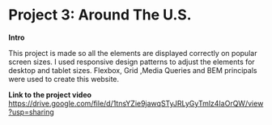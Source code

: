 # Project 3: Around The U.S.
 
  
**Intro**

This project is made so all the elements are displayed correctly on popular screen sizes. I used responsive design patterns to adjust the elements for desktop and tablet sizes. Flexbox, Grid ,Media Queries and BEM principals were used to create this website. 

**Link to the project video**
https://drive.google.com/file/d/1tnsYZie9jawqSTyJRLyGyTmlz4IaOrQW/view?usp=sharing
